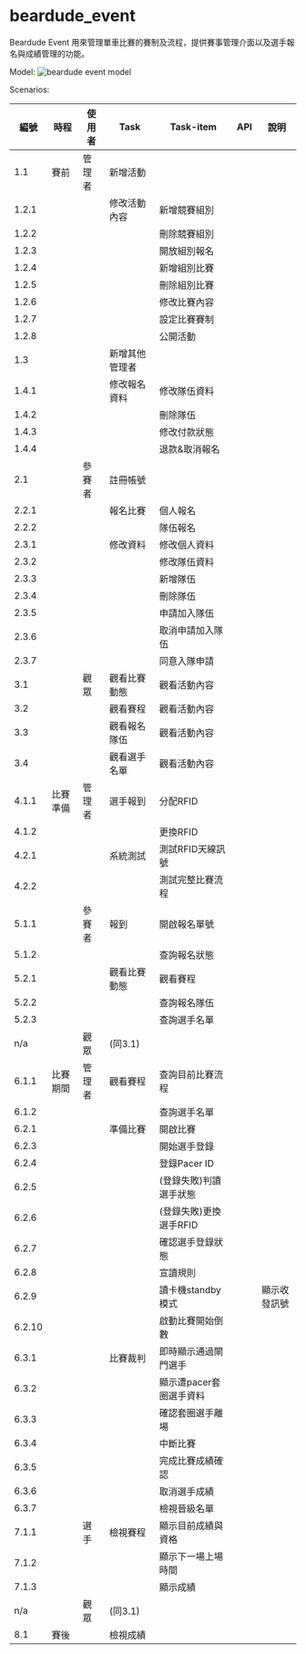 # beardude_event

Beardude Event 用來管理單車比賽的賽制及流程，提供賽事管理介面以及選手報名與成績管理的功能。

Model:
![beardude event model](https://cloud.githubusercontent.com/assets/6611716/26051930/677f9c78-3996-11e7-99f6-eb277ea4ff86.jpg)

Scenarios:

編號    | 時程   | 使用者       | Task         | Task-item   | API  | 說明 
------ | ----- | ------- | ------------ | ------------ | ---- | ----
1.1    | 賽前   | 管理者   | 新增活動      |              |     |
1.2.1  |       |         | 修改活動內容   | 新增競賽組別   |     |
1.2.2  |       |         |              | 刪除競賽組別   |     |
1.2.3  |       |         |              | 開放組別報名   |     |
1.2.4  |       |         |              | 新增組別比賽   |     |
1.2.5  |       |         |              | 刪除組別比賽   |     |
1.2.6  |       |         |              | 修改比賽內容   |     |
1.2.7  |       |         |              | 設定比賽賽制   |     |
1.2.8  |       |         |              | 公開活動      |     |
1.3    |       |         | 新增其他管理者 |              |      |
1.4.1  |       |         | 修改報名資料   | 修改隊伍資料   |     |
1.4.2  |       |         |              | 刪除隊伍      |     |
1.4.3  |       |         |              | 修改付款狀態   |     |
1.4.4  |       |         |              | 退款&取消報名  |     |
2.1    |       | 參賽者   | 註冊帳號      |              |     |
2.2.1  |       |         | 報名比賽      | 個人報名       |     |
2.2.2  |       |         |              | 隊伍報名       |     |
2.3.1  |       |         | 修改資料      | 修改個人資料    |     |
2.3.2  |       |         |              | 修改隊伍資料    |     |
2.3.3  |       |         |              | 新增隊伍       |     |
2.3.4  |       |         |              | 刪除隊伍       |     |
2.3.5  |       |         |              |  申請加入隊伍   |     |
2.3.6  |       |         |              | 取消申請加入隊伍 |     |
2.3.7  |       |         |              | 同意入隊申請    |     |
3.1    |       |  觀眾    | 觀看比賽動態   | 觀看活動內容    |     |
3.2    |       |         | 觀看賽程      | 觀看活動內容    |     |
3.3    |       |         | 觀看報名隊伍   | 觀看活動內容    |     |
3.4    |       |         | 觀看選手名單   | 觀看活動內容    |     |
4.1.1  | 比賽準備 | 管理者 | 選手報到       | 分配RFID       |     |
4.1.2  |        |         |             | 更換RFID       |     |
4.2.1  |        |         | 系統測試     | 測試RFID天線訊號 |     |
4.2.2  |        |         |             | 測試完整比賽流程  |     |
5.1.1  |        | 參賽者   | 報到        | 開啟報名單號     |     |
5.1.2  |        |         |            | 查詢報名狀態     |     |
5.2.1  |        |         | 觀看比賽動態 | 觀看賽程        |     |
5.2.2  |        |         |            | 查詢報名隊伍     |     |
5.2.3  |        |         |            | 查詢選手名單     |     |
n/a    |        |  觀眾    | (同3.1)      |               |     |
6.1.1  | 比賽期間 | 管理者  | 觀看賽程       | 查詢目前比賽流程 |     |
6.1.2  |        |         |              | 查詢選手名單     |     |
6.2.1  |        |         | 準備比賽      | 開啟比賽         |     |
6.2.3  |        |         |             | 開始選手登錄          |     |
6.2.4  |        |         |             | 登錄Pacer ID        |     |
6.2.5  |        |         |             | (登錄失敗)判讀選手狀態 |     |
6.2.6  |        |         |             | (登錄失敗)更換選手RFID |     |
6.2.7  |        |         |             | 確認選手登錄狀態       |     |
6.2.8  |        |         |             | 宣讀規則             |     |
6.2.9  |        |         |             | 讀卡機standby模式  |         |顯示收發訊號
6.2.10 |        |         |             | 啟動比賽開始倒數      |    |
6.3.1  |        |         | 比賽裁判     | 即時顯示通過閘門選手    |     |
6.3.2 |        |         |             |  顯示遭pacer套圈選手資料 |     |
6.3.3 |        |         |             |  確認套圈選手離場     |     |
6.3.4 |        |         |             |  中斷比賽           |     |
6.3.5 |        |         |             |  完成比賽成績確認     |     |
6.3.6 |        |         |             |  取消選手成績        |     |
6.3.7 |        |         |             |  檢視晉級名單        |     |
7.1.1  |        | 選手    | 檢視賽程       | 顯示目前成績與資格 |     |
7.1.2  |        |        |             | 顯示下一場上場時間  |     |
7.1.3  |        |        |             | 顯示成績          |     |
 n/a    |        |  觀眾   | (同3.1)      |               |     |
8.1    | 賽後    |         | 檢視成績       |              |       |


